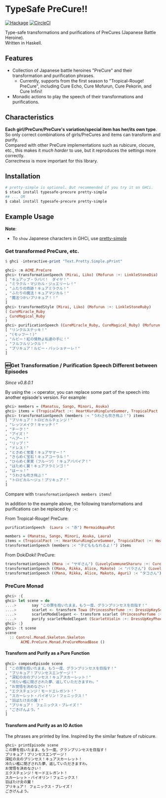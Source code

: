 # TypeSafe PreCure!!

[![Hackage](https://img.shields.io/hackage/v/typesafe-precure.svg)](http://hackage.haskell.org/package/typesafe-precure)
[![CircleCI](https://circleci.com/gh/igrep/typesafe-precure.svg?style=svg)](https://circleci.com/gh/igrep/typesafe-precure)

Type-safe transformations and purifications of PreCures (Japanese Battle Heroine).  
Written in Haskell.

## Features

- Collection of Japanese battle heroines "PreCure"  and their transformation and purification phrases.
    - Currently, supports from the first season to "Tropical-Rouge! PreCure", including Cure Echo, Cure Mofurun, Cure Pekorin, and Cure Infini!
- Monadic actions to play the speech of their transformations and purifications.

## Characteristics

**Each girl/PreCure/PreCure's variation/special item has her/its own type**.  
So only correct combinations of girls/PreCures and items can transform and purify.  
Compared with other PreCure implementations such as rubicure, clocure, etc., this makes it *much harder* to use, but it reproduces the settings more correctly.  
*Correctness* is more important for this library.

## Installation

```sh
# pretty-simple is optional. But recommended if you try it on GHCi.
$ stack install typesafe-precure pretty-simple
## ... OR
$ cabal install typesafe-precure pretty-simple
```

## Example Usage

**Note**:
- To `show` Japanese characters in GHCi, use [pretty-simple](https://github.com/cdepillabout/pretty-simple)

### Get transformed PreCure, etc.

```haskell
$ ghci -interactive-print "Text.Pretty.Simple.pPrint"

ghci> :m ACME.PreCure
ghci> transformationSpeech (Mirai, Liko) (Mofurun :+: LinkleStoneDia)
[ "キュアップ・ラパパ！　ダイヤ！"
, "ミラクル・マジカル・ジュエリーレ！"
, "ふたりの奇跡！キュアミラクル！"
, "ふたりの魔法！キュアマジカル！"
, "魔法つかいプリキュア！！"
]
ghci> transformedStyle (Mirai, Liko) (Mofurun :+: LinkleStoneRuby)
( CureMiracle_Ruby
, CureMagical_Ruby
)
ghci> purificationSpeech (CureMiracle_Ruby, CureMagical_Ruby) (Mofurun :+: LinkleStoneRuby, LinkleStick :+: LinkleStoneRuby)
[ "リンクルステッキ！"
, "(モッフー！)"
, "ルビー！紅の情熱よ私達の手に！"
, "フルフルリンクル！"
, "プリキュア！ルビー・パッショナーレ！"
]
```

### 🆕Get Transformation / Purification Speech Different between Episodes

*Since v0.8.0.1*

By using the `:<` operator, you can replace some part of the speech into another episode's version. For example:

```haskell
ghci> members = (Manatsu, Sango, Minori, Asuka)
ghci> items = (TropicalPact :+: HeartKuruRingCureSummer, TropicalPact :+: HeartKuruRingCureCoral, TropicalPact :+: HeartKuruRingCurePapaya, TropicalPact :+: HeartKuruRingCureFlamingo)
ghci> transformationSpeech (members :< "うわさも吹き飛ぶ！") items
[ "プリキュア！トロピカルチェンジ！"
, "レッツメイク！キャッチ！"
, "チーク！"
, "アイズ！"
, "ヘアー！"
, "リップ！"
, "ドレス！"
, "ときめく常夏！キュアサマー！"
, "きらめく宝石！キュアコーラル！"
, "ひらめく果実（フルーツ）！キュアパパイア！"
, "はためく翼！キュアフラミンゴ！"
, "はーっ！"
, "うわさも吹き飛ぶ！"
, "トロピカル〜ジュ！プリキュア！"
]
```

Compare with `transformationSpeech members items`!

In addition to the example above, the following transformations and purifications can be replaced by `:<`:

From Tropical-Rouge! PreCure:

```haskell
purificationSpeech  (Laura :< "赤") MermaidAquaPot

members = (Manatsu, Sango, Minori, Asuka, Laura)
items = (TropicalPact :+: HeartKuruRingCureSummer, TropicalPact :+: HeartKuruRingCureCoral, TropicalPact :+: HeartKuruRingCurePapaya, TropicalPact :+: HeartKuruRingCureFlamingo, MermaidAquaPact :+: HeartKuruRingCureLaMer)
transformationSpeech (members :< "子どももなれるよ！") items
```

From DokiDoki! PreCure:

```haskell
transformationSpeech (Mana :< "ヤギさん") (LovelyCommuneSharuru :+: CureLoveads)
transformationSpeech ((Mana, Rikka, Alice, Makoto) :< "バラさん") (LovelyCommuneSharuru :+: CureLoveads, LovelyCommuneRaquel :+: CureLoveads, LovelyCommuneLance :+: CureLoveads, LovelyCommuneDavi :+: CureLoveads)
transformationSpeech ((Mana, Rikka, Alice, Makoto, Aguri) :< "タコさん") (LovelyCommuneSharuru :+: CureLoveads, LovelyCommuneRaquel :+: CureLoveads, LovelyCommuneLance :+: CureLoveads, LovelyCommuneDavi :+: CureLoveads, LoveEyesPalette :+: CureLoveads)
```

### PreCure Monad

```haskell
ghci> :{
ghci> let scene = do
....>       say "この罪を抱いたまま、もう一度、グランプリンセスを目指す！"
....>       scarlet <- transform Towa (PrincessPerfume :+: DressUpKeyScarlet)
....>       scarletModeElegant <- transform scarlet (PrincessPerfume :+: DressUpKeyPhoenix)
....>       purify scarletModeElegant (ScarletViolin :+: DressUpKeyPhoenix)
ghci> :}
ghci> :t scene
scene
  :: Control.Monad.Skeleton.Skeleton
       ACME.PreCure.Monad.PreCureMonadBase ()
```

#### Transform and Purify as a Pure Function

```haskell
ghci> composeEpisode scene
[ "この罪を抱いたまま、もう一度、グランプリンセスを目指す！"
, "プリキュア！プリンセスエンゲージ！"
, "深紅の炎のプリンセス！キュアスカーレット！"
, "冷たい檻に閉ざされた夢、返していただきますわ。"
, "お覚悟を決めなさい！"
, "エクスチェンジ！モードエレガント！"
, "スカーレット・バイオリン！フェニックス！"
, "羽ばたけ炎の翼！"
, "プリキュア！ フェニックス・ブレイズ！"
, "ごきげんよう。"
]
```

#### Transform and Purify as an IO Action

The phrases are printed by line. Inspired by the similar feature of rubicure.

```haskell
ghci> printEpisode scene
この罪を抱いたまま、もう一度、グランプリンセスを目指す！
プリキュア！プリンセスエンゲージ！
深紅の炎のプリンセス！キュアスカーレット！
冷たい檻に閉ざされた夢、返していただきますわ。
お覚悟を決めなさい！
エクスチェンジ！モードエレガント！
スカーレット・バイオリン！フェニックス！
羽ばたけ炎の翼！
プリキュア！ フェニックス・ブレイズ！
ごきげんよう。
```
